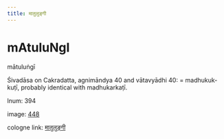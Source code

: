 ```yaml
---
title: मातुलुङ्गी
---
```


# mAtuluNgI

mātuluṅgī  <div n="P" />Śivadāsa on Cakradatta, agnimāndya 40 and vātavyādhi 40: = madhukuk- <div n="lb" />kuṭī, probably identical with madhukarkaṭī.

lnum: 394

image: [448](https://www.sanskrit-lexicon.uni-koeln.de/scans/csl-apidev/servepdf.php?dict=snp&page=448)

cologne link: [मातुलुङ्गी](https://sanskrit-lexicon.uni-koeln.de/scans/csl-apidev/getword.php?dict=snp&key=मातुलुङ्गी)


